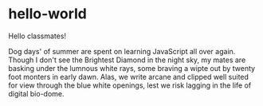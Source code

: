 # hello-world
Hello classmates!

Dog days' of summer are spent on learning JavaScript all over again. Though I don't see the Brightest Diamond in the night sky, my mates are basking under the lumnous white rays, some braving a wipte out by twenty foot monters in early dawn. 
Alas, we write arcane and clipped well suited for view through the blue white openings, lest we risk lagging in the life of digital bio-dome.
